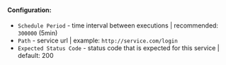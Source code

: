 #### Configuration:
* `Schedule Period` - time interval between executions | recommended: `300000` (5min)
* `Path` - service url | example: `http://service.com/login`
* `Expected Status Code` - status code that is expected for this service | default: 200